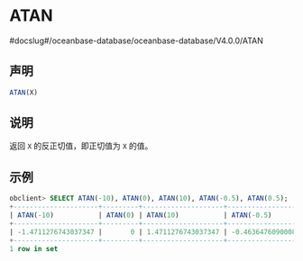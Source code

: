 ATAN 
=========================
#docslug#/oceanbase-database/oceanbase-database/V4.0.0/ATAN


声明 
-----------------------

```sql
ATAN(X)
```



说明 
-----------------------

返回 `X` 的反正切值，即正切值为 `X` 的值。

示例 
-----------------------

```sql
obclient> SELECT ATAN(-10), ATAN(0), ATAN(10), ATAN(-0.5), ATAN(0.5);
+---------------------+---------+--------------------+---------------------+--------------------+
| ATAN(-10)           | ATAN(0) | ATAN(10)           | ATAN(-0.5)          | ATAN(0.5)          |
+---------------------+---------+--------------------+---------------------+--------------------+
| -1.4711276743037347 |       0 | 1.4711276743037347 | -0.4636476090008061 | 0.4636476090008061 |
+---------------------+---------+--------------------+---------------------+--------------------+
1 row in set 
```


